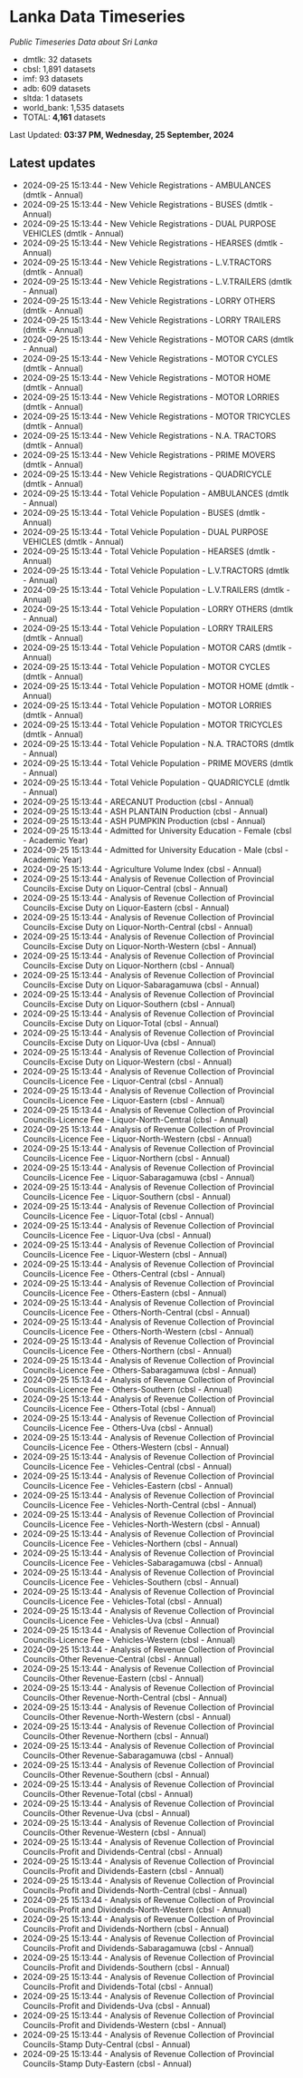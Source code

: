 # Lanka Data Timeseries
*Public Timeseries Data about Sri Lanka*

* dmtlk: 32 datasets
* cbsl: 1,891 datasets
* imf: 93 datasets
* adb: 609 datasets
* sltda: 1 datasets
* world_bank: 1,535 datasets
* TOTAL: **4,161** datasets

Last Updated: **03:37 PM, Wednesday, 25 September, 2024**

## Latest updates

* 2024-09-25 15:13:44 - New Vehicle Registrations - AMBULANCES (dmtlk - Annual)
* 2024-09-25 15:13:44 - New Vehicle Registrations - BUSES (dmtlk - Annual)
* 2024-09-25 15:13:44 - New Vehicle Registrations - DUAL PURPOSE VEHICLES (dmtlk - Annual)
* 2024-09-25 15:13:44 - New Vehicle Registrations - HEARSES (dmtlk - Annual)
* 2024-09-25 15:13:44 - New Vehicle Registrations - L.V.TRACTORS (dmtlk - Annual)
* 2024-09-25 15:13:44 - New Vehicle Registrations - L.V.TRAILERS (dmtlk - Annual)
* 2024-09-25 15:13:44 - New Vehicle Registrations - LORRY OTHERS (dmtlk - Annual)
* 2024-09-25 15:13:44 - New Vehicle Registrations - LORRY TRAILERS (dmtlk - Annual)
* 2024-09-25 15:13:44 - New Vehicle Registrations - MOTOR CARS (dmtlk - Annual)
* 2024-09-25 15:13:44 - New Vehicle Registrations - MOTOR CYCLES (dmtlk - Annual)
* 2024-09-25 15:13:44 - New Vehicle Registrations - MOTOR HOME (dmtlk - Annual)
* 2024-09-25 15:13:44 - New Vehicle Registrations - MOTOR LORRIES (dmtlk - Annual)
* 2024-09-25 15:13:44 - New Vehicle Registrations - MOTOR TRICYCLES (dmtlk - Annual)
* 2024-09-25 15:13:44 - New Vehicle Registrations - N.A. TRACTORS (dmtlk - Annual)
* 2024-09-25 15:13:44 - New Vehicle Registrations - PRIME MOVERS (dmtlk - Annual)
* 2024-09-25 15:13:44 - New Vehicle Registrations - QUADRICYCLE (dmtlk - Annual)
* 2024-09-25 15:13:44 - Total Vehicle Population - AMBULANCES (dmtlk - Annual)
* 2024-09-25 15:13:44 - Total Vehicle Population - BUSES (dmtlk - Annual)
* 2024-09-25 15:13:44 - Total Vehicle Population - DUAL PURPOSE VEHICLES (dmtlk - Annual)
* 2024-09-25 15:13:44 - Total Vehicle Population - HEARSES (dmtlk - Annual)
* 2024-09-25 15:13:44 - Total Vehicle Population - L.V.TRACTORS (dmtlk - Annual)
* 2024-09-25 15:13:44 - Total Vehicle Population - L.V.TRAILERS (dmtlk - Annual)
* 2024-09-25 15:13:44 - Total Vehicle Population - LORRY OTHERS (dmtlk - Annual)
* 2024-09-25 15:13:44 - Total Vehicle Population - LORRY TRAILERS (dmtlk - Annual)
* 2024-09-25 15:13:44 - Total Vehicle Population - MOTOR CARS (dmtlk - Annual)
* 2024-09-25 15:13:44 - Total Vehicle Population - MOTOR CYCLES (dmtlk - Annual)
* 2024-09-25 15:13:44 - Total Vehicle Population - MOTOR HOME (dmtlk - Annual)
* 2024-09-25 15:13:44 - Total Vehicle Population - MOTOR LORRIES (dmtlk - Annual)
* 2024-09-25 15:13:44 - Total Vehicle Population - MOTOR TRICYCLES (dmtlk - Annual)
* 2024-09-25 15:13:44 - Total Vehicle Population - N.A. TRACTORS (dmtlk - Annual)
* 2024-09-25 15:13:44 - Total Vehicle Population - PRIME MOVERS (dmtlk - Annual)
* 2024-09-25 15:13:44 - Total Vehicle Population - QUADRICYCLE (dmtlk - Annual)
* 2024-09-25 15:13:44 - ARECANUT Production (cbsl - Annual)
* 2024-09-25 15:13:44 - ASH PLANTAIN Production (cbsl - Annual)
* 2024-09-25 15:13:44 - ASH PUMPKIN Production (cbsl - Annual)
* 2024-09-25 15:13:44 - Admitted for University Education - Female (cbsl - Academic Year)
* 2024-09-25 15:13:44 - Admitted for University Education - Male (cbsl - Academic Year)
* 2024-09-25 15:13:44 - Agriculture Volume Index (cbsl - Annual)
* 2024-09-25 15:13:44 - Analysis of Revenue Collection of Provincial Councils-Excise Duty on Liquor-Central (cbsl - Annual)
* 2024-09-25 15:13:44 - Analysis of Revenue Collection of Provincial Councils-Excise Duty on Liquor-Eastern (cbsl - Annual)
* 2024-09-25 15:13:44 - Analysis of Revenue Collection of Provincial Councils-Excise Duty on Liquor-North-Central (cbsl - Annual)
* 2024-09-25 15:13:44 - Analysis of Revenue Collection of Provincial Councils-Excise Duty on Liquor-North-Western (cbsl - Annual)
* 2024-09-25 15:13:44 - Analysis of Revenue Collection of Provincial Councils-Excise Duty on Liquor-Northern (cbsl - Annual)
* 2024-09-25 15:13:44 - Analysis of Revenue Collection of Provincial Councils-Excise Duty on Liquor-Sabaragamuwa (cbsl - Annual)
* 2024-09-25 15:13:44 - Analysis of Revenue Collection of Provincial Councils-Excise Duty on Liquor-Southern (cbsl - Annual)
* 2024-09-25 15:13:44 - Analysis of Revenue Collection of Provincial Councils-Excise Duty on Liquor-Total (cbsl - Annual)
* 2024-09-25 15:13:44 - Analysis of Revenue Collection of Provincial Councils-Excise Duty on Liquor-Uva (cbsl - Annual)
* 2024-09-25 15:13:44 - Analysis of Revenue Collection of Provincial Councils-Excise Duty on Liquor-Western (cbsl - Annual)
* 2024-09-25 15:13:44 - Analysis of Revenue Collection of Provincial Councils-Licence Fee - Liquor-Central (cbsl - Annual)
* 2024-09-25 15:13:44 - Analysis of Revenue Collection of Provincial Councils-Licence Fee - Liquor-Eastern (cbsl - Annual)
* 2024-09-25 15:13:44 - Analysis of Revenue Collection of Provincial Councils-Licence Fee - Liquor-North-Central (cbsl - Annual)
* 2024-09-25 15:13:44 - Analysis of Revenue Collection of Provincial Councils-Licence Fee - Liquor-North-Western (cbsl - Annual)
* 2024-09-25 15:13:44 - Analysis of Revenue Collection of Provincial Councils-Licence Fee - Liquor-Northern (cbsl - Annual)
* 2024-09-25 15:13:44 - Analysis of Revenue Collection of Provincial Councils-Licence Fee - Liquor-Sabaragamuwa (cbsl - Annual)
* 2024-09-25 15:13:44 - Analysis of Revenue Collection of Provincial Councils-Licence Fee - Liquor-Southern (cbsl - Annual)
* 2024-09-25 15:13:44 - Analysis of Revenue Collection of Provincial Councils-Licence Fee - Liquor-Total (cbsl - Annual)
* 2024-09-25 15:13:44 - Analysis of Revenue Collection of Provincial Councils-Licence Fee - Liquor-Uva (cbsl - Annual)
* 2024-09-25 15:13:44 - Analysis of Revenue Collection of Provincial Councils-Licence Fee - Liquor-Western (cbsl - Annual)
* 2024-09-25 15:13:44 - Analysis of Revenue Collection of Provincial Councils-Licence Fee - Others-Central (cbsl - Annual)
* 2024-09-25 15:13:44 - Analysis of Revenue Collection of Provincial Councils-Licence Fee - Others-Eastern (cbsl - Annual)
* 2024-09-25 15:13:44 - Analysis of Revenue Collection of Provincial Councils-Licence Fee - Others-North-Central (cbsl - Annual)
* 2024-09-25 15:13:44 - Analysis of Revenue Collection of Provincial Councils-Licence Fee - Others-North-Western (cbsl - Annual)
* 2024-09-25 15:13:44 - Analysis of Revenue Collection of Provincial Councils-Licence Fee - Others-Northern (cbsl - Annual)
* 2024-09-25 15:13:44 - Analysis of Revenue Collection of Provincial Councils-Licence Fee - Others-Sabaragamuwa (cbsl - Annual)
* 2024-09-25 15:13:44 - Analysis of Revenue Collection of Provincial Councils-Licence Fee - Others-Southern (cbsl - Annual)
* 2024-09-25 15:13:44 - Analysis of Revenue Collection of Provincial Councils-Licence Fee - Others-Total (cbsl - Annual)
* 2024-09-25 15:13:44 - Analysis of Revenue Collection of Provincial Councils-Licence Fee - Others-Uva (cbsl - Annual)
* 2024-09-25 15:13:44 - Analysis of Revenue Collection of Provincial Councils-Licence Fee - Others-Western (cbsl - Annual)
* 2024-09-25 15:13:44 - Analysis of Revenue Collection of Provincial Councils-Licence Fee - Vehicles-Central (cbsl - Annual)
* 2024-09-25 15:13:44 - Analysis of Revenue Collection of Provincial Councils-Licence Fee - Vehicles-Eastern (cbsl - Annual)
* 2024-09-25 15:13:44 - Analysis of Revenue Collection of Provincial Councils-Licence Fee - Vehicles-North-Central (cbsl - Annual)
* 2024-09-25 15:13:44 - Analysis of Revenue Collection of Provincial Councils-Licence Fee - Vehicles-North-Western (cbsl - Annual)
* 2024-09-25 15:13:44 - Analysis of Revenue Collection of Provincial Councils-Licence Fee - Vehicles-Northern (cbsl - Annual)
* 2024-09-25 15:13:44 - Analysis of Revenue Collection of Provincial Councils-Licence Fee - Vehicles-Sabaragamuwa (cbsl - Annual)
* 2024-09-25 15:13:44 - Analysis of Revenue Collection of Provincial Councils-Licence Fee - Vehicles-Southern (cbsl - Annual)
* 2024-09-25 15:13:44 - Analysis of Revenue Collection of Provincial Councils-Licence Fee - Vehicles-Total (cbsl - Annual)
* 2024-09-25 15:13:44 - Analysis of Revenue Collection of Provincial Councils-Licence Fee - Vehicles-Uva (cbsl - Annual)
* 2024-09-25 15:13:44 - Analysis of Revenue Collection of Provincial Councils-Licence Fee - Vehicles-Western (cbsl - Annual)
* 2024-09-25 15:13:44 - Analysis of Revenue Collection of Provincial Councils-Other Revenue-Central (cbsl - Annual)
* 2024-09-25 15:13:44 - Analysis of Revenue Collection of Provincial Councils-Other Revenue-Eastern (cbsl - Annual)
* 2024-09-25 15:13:44 - Analysis of Revenue Collection of Provincial Councils-Other Revenue-North-Central (cbsl - Annual)
* 2024-09-25 15:13:44 - Analysis of Revenue Collection of Provincial Councils-Other Revenue-North-Western (cbsl - Annual)
* 2024-09-25 15:13:44 - Analysis of Revenue Collection of Provincial Councils-Other Revenue-Northern (cbsl - Annual)
* 2024-09-25 15:13:44 - Analysis of Revenue Collection of Provincial Councils-Other Revenue-Sabaragamuwa (cbsl - Annual)
* 2024-09-25 15:13:44 - Analysis of Revenue Collection of Provincial Councils-Other Revenue-Southern (cbsl - Annual)
* 2024-09-25 15:13:44 - Analysis of Revenue Collection of Provincial Councils-Other Revenue-Total (cbsl - Annual)
* 2024-09-25 15:13:44 - Analysis of Revenue Collection of Provincial Councils-Other Revenue-Uva (cbsl - Annual)
* 2024-09-25 15:13:44 - Analysis of Revenue Collection of Provincial Councils-Other Revenue-Western (cbsl - Annual)
* 2024-09-25 15:13:44 - Analysis of Revenue Collection of Provincial Councils-Profit and Dividends-Central (cbsl - Annual)
* 2024-09-25 15:13:44 - Analysis of Revenue Collection of Provincial Councils-Profit and Dividends-Eastern (cbsl - Annual)
* 2024-09-25 15:13:44 - Analysis of Revenue Collection of Provincial Councils-Profit and Dividends-North-Central (cbsl - Annual)
* 2024-09-25 15:13:44 - Analysis of Revenue Collection of Provincial Councils-Profit and Dividends-North-Western (cbsl - Annual)
* 2024-09-25 15:13:44 - Analysis of Revenue Collection of Provincial Councils-Profit and Dividends-Northern (cbsl - Annual)
* 2024-09-25 15:13:44 - Analysis of Revenue Collection of Provincial Councils-Profit and Dividends-Sabaragamuwa (cbsl - Annual)
* 2024-09-25 15:13:44 - Analysis of Revenue Collection of Provincial Councils-Profit and Dividends-Southern (cbsl - Annual)
* 2024-09-25 15:13:44 - Analysis of Revenue Collection of Provincial Councils-Profit and Dividends-Total (cbsl - Annual)
* 2024-09-25 15:13:44 - Analysis of Revenue Collection of Provincial Councils-Profit and Dividends-Uva (cbsl - Annual)
* 2024-09-25 15:13:44 - Analysis of Revenue Collection of Provincial Councils-Profit and Dividends-Western (cbsl - Annual)
* 2024-09-25 15:13:44 - Analysis of Revenue Collection of Provincial Councils-Stamp Duty-Central (cbsl - Annual)
* 2024-09-25 15:13:44 - Analysis of Revenue Collection of Provincial Councils-Stamp Duty-Eastern (cbsl - Annual)